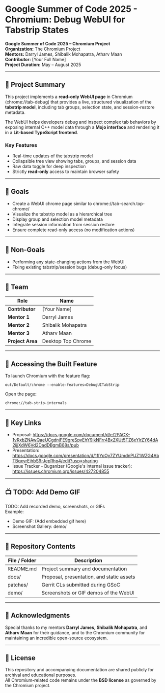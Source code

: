 # Google Summer of Code 2025 - Chromium: Debug WebUI for Tabstrip States

**Google Summer of Code 2025 – Chromium Project**  
**Organization:** The Chromium Project  
**Mentors:** Darryl James, Shibalik Mohapatra, Atharv Maan  
**Contributor:** [Your Full Name]  
**Project Duration:** May – August 2025

---

## 🧭 Project Summary

This project implements a **read-only WebUI page** in Chromium (chrome://tab-debug) that provides a live, structured visualization of the **tabstrip model**, including tab groups, selection state, and session-restore metadata.

The WebUI helps developers debug and inspect complex tab behaviors by exposing internal C++ model data through a **Mojo interface** and rendering it in a **Lit-based TypeScript frontend**.

### Key Features
- Real-time updates of the tabstrip model  
- Collapsible tree view showing tabs, groups, and session data  
- Raw data toggle for deep inspection  
- Strictly **read-only** access to maintain browser safety

---

## 🎯 Goals

- Create a WebUI chrome page similar to chrome://tab-search.top-chrome/  
- Visualize the tabstrip model as a hierarchical tree  
- Display group and selection model metadata  
- Integrate session information from session restore  
- Ensure complete read-only access (no modification actions)

---

## 🚫 Non-Goals

- Performing any state-changing actions from the WebUI  
- Fixing existing tabstrip/session bugs (debug-only focus)

---

## 👥 Team

| Role | Name |
|------|------|
| **Contributor** | [Your Name] |
| **Mentor 1** | Darryl James |
| **Mentor 2** | Shibalik Mohapatra |
| **Mentor 3** | Atharv Maan |
| **Project Area** | Desktop Top Chrome |

---

## 🧪 Accessing the Built Feature

To launch Chromium with the feature flag:

    out/Default/chrome --enable-features=DebugUITabStrip

Open the page:

    chrome://tab-strip-internals

---

## 🔗 Key Links

- Proposal: https://docs.google.com/document/d/e/2PACX-1vRxbZNAwQaeUCgdnjFE9greSpvEhY9ikNFrr4Bx2XUt5TZ6xYlrZY64dA2ijjXdW6Vd2DadDBgmB68s/pub  
- Presentation: https://docs.google.com/presentation/d/1flYoOy7ZYUmdnPUZ1WZG4AbTBqxyrEihbS9rJepRhp4/edit?usp=sharing
- Issue Tracker - Buganizer (Google's internal issue tracker): https://issues.chromium.org/issues/427204855

---

## 📺 TODO: Add Demo GIF

TODO: Add recorded demo, screenshots, or GIFs  
Example:

- Demo GIF: (Add embedded gif here) 
- Screenshot Gallery: demo/

---

## 📁 Repository Contents

| File / Folder | Description |
|---------------|-------------|
| README.md | Project summary and documentation |
| docs/ | Proposal, presentation, and static assets |
| patches/ | Gerrit CLs submitted during GSoC |
| demo/ | Screenshots or GIF demos of the WebUI |

---

## 💬 Acknowledgments

Special thanks to my mentors **Darryl James**, **Shibalik Mohapatra**, and **Atharv Maan** for their guidance, and to the Chromium community for maintaining an incredible open-source ecosystem.

---

## 📜 License

This repository and accompanying documentation are shared publicly for archival and educational purposes.  
All Chromium-related code remains under the **BSD license** as governed by the Chromium project.
